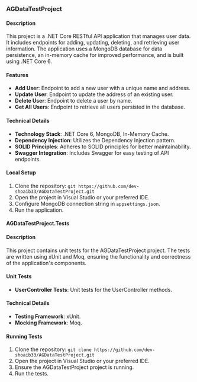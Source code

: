 ### AGDataTestProject

#### Description

This project is a .NET Core RESTful API application that manages user data. It includes endpoints for adding, updating, deleting, and retrieving user information. The application uses a MongoDB database for data persistence, an in-memory cache for improved performance, and is built using .NET Core 6.

#### Features

- **Add User**: Endpoint to add a new user with a unique name and address.
- **Update User**: Endpoint to update the address of an existing user.
- **Delete User**: Endpoint to delete a user by name.
- **Get All Users**: Endpoint to retrieve all users persisted in the database.

#### Technical Details

- **Technology Stack**: .NET Core 6, MongoDB, In-Memory Cache.
- **Dependency Injection**: Utilizes the Dependency Injection pattern.
- **SOLID Principles**: Adheres to SOLID principles for better maintainability.
- **Swagger Integration**: Includes Swagger for easy testing of API endpoints.

#### Local Setup

1. Clone the repository: `git https://github.com/dev-shoaib33/AGDataTestProject.git`
2. Open the project in Visual Studio or your preferred IDE.
3. Configure MongoDB connection string in `appsettings.json`.
4. Run the application.

#### AGDataTestProject.Tests

#### Description

This project contains unit tests for the AGDataTestProject project. The tests are written using xUnit and Moq, ensuring the functionality and correctness of the application's components.

#### Unit Tests

- **UserController Tests**: Unit tests for the UserController methods.

#### Technical Details

- **Testing Framework**: xUnit.
- **Mocking Framework**: Moq.

#### Running Tests

1. Clone the repository: `git clone https://github.com/dev-shoaib33/AGDataTestProject.git`
2. Open the project in Visual Studio or your preferred IDE.
3. Ensure the AGDataTestProject project is running.
4. Run the tests.

